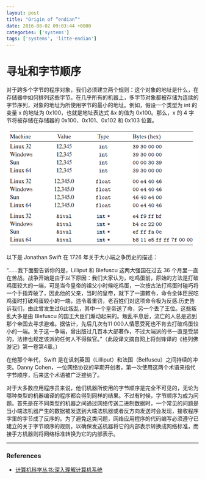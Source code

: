```yaml
---
layout: post
title: "Origin of “endian”"
date: 2016-08-02 09:03:44 +0800
categories: ['systems']
tags: ['systems', 'litte-endian']
---
```

# 寻址和字节顺序

对于跨多个字节的程序对象，我们必须建立两个规则：这个对象的地址是什么，在存储器中如何排列这些字节。在几乎所有的机器上，多字节对象都被存储为连续的字节序列，对象的地址为所使用字节的最小的地址。例如，假设一个类型为 int 的变量 x 的地址为 0x100，也就是地址表达式 &x 的值为 0x100。那么，x 的 4 字节将被存储在存储器的 0x100、0x101、0x102 和 0x103 位置。
 
![](/assets/images/computer_systems/byte-representations-of-different-data-values.png)

以下是 Jonathan Swift 在 1726 年关于大小端之争历史的描述：

“……我下面要告诉你的是，Lilliput 和 Blefuscu 这两大强国在过去 36 个月里一直在苦战。战争开始是由于以下原因：我们大家认为，吃鸡蛋前，原始的方法是打破鸡蛋较大的一端，可是当今皇帝的祖父小时候吃鸡蛋，一次按古法打鸡蛋时碰巧将一个手指弄破了，因此他的父亲，当时的皇帝，就下了一道敕令，命令全体臣民吃鸡蛋时打破鸡蛋较小的一端，违令着重罚，老百姓们对这项命令极为反感.历史告诉我们，由此曾发生过6此叛乱，其中一个皇帝送了命，另一个丢了王位。这些叛乱大多是由 Blefuscu 的国王大臣们煽动起来的。叛乱平息后，流亡的人总是逃到那个帝国去寻求避难。据估计，先后几次有11 000人情愿受死也不肯去打破鸡蛋较小的一端。关于这一争端，曾出版过几百本大部著作，不过大端派的书一直是受禁的，法律也规定该派的任何人不得做官。”（此段译文摘自网上将剑锋译的《格列佛游记》第一卷第4章。）

在他那个年代，Swift 是在讽刺英国（Lilliput）和法国（Belfuscu）之间持续的冲突。Danny Cohen，一位网络协议的早期开创者，第一次使用这两个术语来指代字节顺序，后来这个术语被广泛接纳了。

对于大多数应用程序员来说，他们机器所使用的字节顺序是完全不可见的，无论为哪种类型的机器编译的程序都会得到同样的结果。不过有时候，字节顺序为成为问题。首先是在不同类型的机器之间通过网络传送二进制数据时，一个常见的问题是当小端法机器产生的数据被发送到大端法机器或者反方向发送时会发现，接收程序字里的字节成了反序的。为了避免这类问题，网络应用程序的代码编写必须遵守已建立的关于字节顺序的规则，以确保发送机器将它的内部表示转换成网络标准，而接手方机器则将网络标准转换为它的内部表示。

- - -

### References

- [计算机科学丛书:深入理解计算机系统](https://www.amazon.cn/%E8%AE%A1%E7%AE%97%E6%9C%BA%E7%A7%91%E5%AD%A6%E4%B8%9B%E4%B9%A6-%E6%B7%B1%E5%85%A5%E7%90%86%E8%A7%A3%E8%AE%A1%E7%AE%97%E6%9C%BA%E7%B3%BB%E7%BB%9F-%E5%B8%83%E8%8E%B1%E6%81%A9%E7%89%B9/dp/B004BJ18KM/ref=sr_1_2?ie=UTF8&qid=1470109371&sr=8-2&keywords=computer+systems+a+programmer%27s+perspective)
